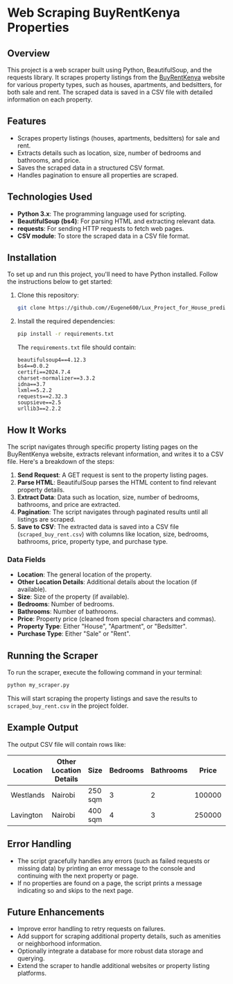 # Web Scraping BuyRentKenya Properties

## Overview

This project is a web scraper built using Python, BeautifulSoup, and the requests library. It scrapes property listings from the [BuyRentKenya](https://www.buyrentkenya.com) website for various property types, such as houses, apartments, and bedsitters, for both sale and rent. The scraped data is saved in a CSV file with detailed information on each property.

## Features

- Scrapes property listings (houses, apartments, bedsitters) for sale and rent.
- Extracts details such as location, size, number of bedrooms and bathrooms, and price.
- Saves the scraped data in a structured CSV format.
- Handles pagination to ensure all properties are scraped.

## Technologies Used

- **Python 3.x**: The programming language used for scripting.
- **BeautifulSoup (bs4)**: For parsing HTML and extracting relevant data.
- **requests**: For sending HTTP requests to fetch web pages.
- **CSV module**: To store the scraped data in a CSV file format.

## Installation

To set up and run this project, you'll need to have Python installed. Follow the instructions below to get started:

1. Clone this repository:

   ```bash
   git clone https://github.com//Eugene600/Lux_Project_for_House_prediction.git
   ```

2. Install the required dependencies:

   ```bash
   pip install -r requirements.txt
   ```

   The `requirements.txt` file should contain:

   ```
   beautifulsoup4==4.12.3
   bs4==0.0.2
   certifi==2024.7.4
   charset-normalizer==3.3.2
   idna==3.7
   lxml==5.2.2
   requests==2.32.3
   soupsieve==2.5
   urllib3==2.2.2
   ```

## How It Works

The script navigates through specific property listing pages on the BuyRentKenya website, extracts relevant information, and writes it to a CSV file. Here's a breakdown of the steps:

1. **Send Request**: A GET request is sent to the property listing pages.
2. **Parse HTML**: BeautifulSoup parses the HTML content to find relevant property details.
3. **Extract Data**: Data such as location, size, number of bedrooms, bathrooms, and price are extracted.
4. **Pagination**: The script navigates through paginated results until all listings are scraped.
5. **Save to CSV**: The extracted data is saved into a CSV file (`scraped_buy_rent.csv`) with columns like location, size, bedrooms, bathrooms, price, property type, and purchase type.

### Data Fields

- **Location**: The general location of the property.
- **Other Location Details**: Additional details about the location (if available).
- **Size**: Size of the property (if available).
- **Bedrooms**: Number of bedrooms.
- **Bathrooms**: Number of bathrooms.
- **Price**: Property price (cleaned from special characters and commas).
- **Property Type**: Either "House", "Apartment", or "Bedsitter".
- **Purchase Type**: Either "Sale" or "Rent".

## Running the Scraper

To run the scraper, execute the following command in your terminal:

```bash
python my_scraper.py
```

This will start scraping the property listings and save the results to `scraped_buy_rent.csv` in the project folder.

## Example Output

The output CSV file will contain rows like:

| Location  | Other Location Details | Size    | Bedrooms | Bathrooms | Price  | Property Type | Purchase Type |
| --------- | ---------------------- | ------- | -------- | --------- | ------ | ------------- | ------------- |
| Westlands | Nairobi                | 250 sqm | 3        | 2         | 100000 | Apartment     | Rent          |
| Lavington | Nairobi                | 400 sqm | 4        | 3         | 250000 | House         | Sale          |

## Error Handling

- The script gracefully handles any errors (such as failed requests or missing data) by printing an error message to the console and continuing with the next property or page.
- If no properties are found on a page, the script prints a message indicating so and skips to the next page.

## Future Enhancements

- Improve error handling to retry requests on failures.
- Add support for scraping additional property details, such as amenities or neighborhood information.
- Optionally integrate a database for more robust data storage and querying.
- Extend the scraper to handle additional websites or property listing platforms.
